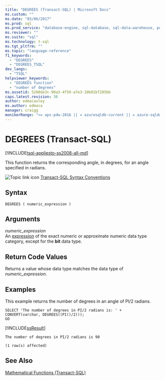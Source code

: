 ```yaml
---
title: "DEGREES (Transact-SQL) | Microsoft Docs"
ms.custom: ""
ms.date: "03/06/2017"
ms.prod: sql
ms.prod_service: "database-engine, sql-database, sql-data-warehouse, pdw"
ms.reviewer: ""
ms.suite: "sql"
ms.technology: t-sql
ms.tgt_pltfrm: ""
ms.topic: "language-reference"
f1_keywords: 
  - "DEGREES"
  - "DEGREES_TSQL"
dev_langs: 
  - "TSQL"
helpviewer_keywords: 
  - "DEGREES function"
  - "number of degrees"
ms.assetid: 5208de3c-90a3-4f59-a7e3-10b01bf285bb
caps.latest.revision: 36
author: edmacauley
ms.author: edmaca
manager: craigg
monikerRange: ">= aps-pdw-2016 || = azuresqldb-current || = azure-sqldw-latest || >= sql-server-2016 || = sqlallproducts-allversions"
---
```

# DEGREES (Transact-SQL)
[!INCLUDE[tsql-appliesto-ss2008-all-md](../../includes/tsql-appliesto-ss2008-all-md.md)]

This function returns the corresponding angle, in degrees, for an angle specified in radians.  
  
 ![Topic link icon](../../database-engine/configure-windows/media/topic-link.gif "Topic link icon") [Transact-SQL Syntax Conventions](../../t-sql/language-elements/transact-sql-syntax-conventions-transact-sql.md)  
  
## Syntax  
  
```  
DEGREES ( numeric_expression )  
```  
  
## Arguments  
 *numeric_expression*  
An [expression](../../t-sql/language-elements/expressions-transact-sql.md) of the exact numeric or approximate numeric data type category, except for the **bit** data type.  
  
## Return Code Values  
Returns a value whose data type matches the data type of *numeric_expression*.  
  
## Examples  
This example returns the number of degrees in an angle of PI/2 radians.  
  
```  
SELECT 'The number of degrees in PI/2 radians is: ' +   
CONVERT(varchar, DEGREES((PI()/2)));  
GO  
```  
  
 [!INCLUDE[ssResult](../../includes/ssresult-md.md)]  
  
```  
The number of degrees in PI/2 radians is 90         
  
(1 row(s) affected)  
```  
  
## See Also  
 [Mathematical Functions &#40;Transact-SQL&#41;](../../t-sql/functions/mathematical-functions-transact-sql.md)  
  
